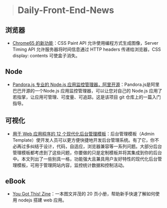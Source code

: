 
> # Daily-Front-End-News

## 浏览器

- [Chrome65 的新功能](https://developers.google.com/web/updates/2018/03/nic65)：CSS Paint API 允许使用编程方式生成图像，Server Timing API 允许服务器将时间信息通过 HTTP headers 传递给浏览器，CSS display: contents 可使盒子消失。

## Node

- [Pandora.js 专业的 Node.js 应用监控管理器，阿里开源](https://github.com/midwayjs/pandora/wiki/Pandora.js---%E4%B8%93%E4%B8%9A%E7%9A%84-Node.js-%E5%BA%94%E7%94%A8%E7%9B%91%E6%8E%A7%E7%AE%A1%E7%90%86%E5%99%A8%EF%BC%8C%E9%98%BF%E9%87%8C%E5%BC%80%E6%BA%90)：Pandora.js是阿里巴巴开源的一个Node.js 应用监控管理器，可以让您对自己的 Node.js 应用了若指掌，让应用可管理、可度量、可追踪。这是该项目 git 仓库上的一篇入门指导。

## 可视化

- [用于 Web 应用程序的 12 个现代化后台管理模板](https://www.bootstrapdash.com/admin-templates-for-web-applications-2017/)：后台管理模板（Admin Template）使开发人员可以更方便快捷地开发后台管理系统。有了它，你不必再过多纠结于设计，代码，自适应，浏览器兼容等一系列问题。大部分后台管理模板都考虑到了这些问题，你要做的只是定制模板并将其集成到你的后台中。本文列出了一些别具一格，功能强大且兼具用户友好特性的现代化后台管理模板，可用于管理网站内容，监控统计数据和控制活动。

## eBook

- [You Got This! Zine](https://glitch.com/you-got-this)：一本图文并茂的 20 页小册，帮助新手快速了解如何使用 nodejs 搭建 web 应用。